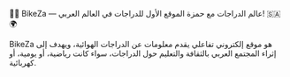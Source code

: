 🚴‍♂️ BikeZa — عالم الدراجات مع حمزة
الموقع الأول للدراجات في العالم العربي! 🇸🇦🌍 

BikeZa هو موقع إلكتروني تفاعلي يقدم معلومات عن الدراجات الهوائية، ويهدف إلى إثراء المجتمع العربي بالثقافة والتعليم حول الدراجات، سواء كانت رياضية، أو يومية، أو كهربائية.
